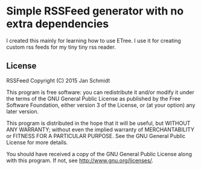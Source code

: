 # Simple RSSFeed generator with no extra dependencies

I created this mainly for learning how to use ETree. I use it for
creating custom rss feeds for my tiny tiny rss reader.

## License

RSSFeed 
Copyright (C) 2015  Jan Schmidt

This program is free software: you can redistribute it and/or modify
it under the terms of the GNU General Public License as published by
the Free Software Foundation, either version 3 of the License, or
(at your option) any later version.

This program is distributed in the hope that it will be useful,
but WITHOUT ANY WARRANTY; without even the implied warranty of
MERCHANTABILITY or FITNESS FOR A PARTICULAR PURPOSE.  See the
GNU General Public License for more details.

You should have received a copy of the GNU General Public License
along with this program.  If not, see <http://www.gnu.org/licenses/>.
